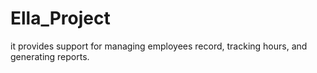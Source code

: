 # Ella_Project
it provides support for managing employees record, tracking hours, and generating reports.
